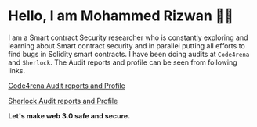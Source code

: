 Hello, I am Mohammed Rizwan :raising_hand_man:
================================

I am a Smart contract Security researcher who is constantly exploring and learning about Smart contract security and in parallel putting all efforts to find bugs in Solidity smart contracts. I have been doing audits at `Code4rena` and `Sherlock`. The Audit reports and profile can be seen from following links.

[Code4rena Audit reports and Profile](https://code4rena.com/@MohammedRizwan)

[Sherlock Audit reports and Profile](https://audits.sherlock.xyz/watson/MohammedRizwan)

**Let's make web 3.0 safe and secure.**
